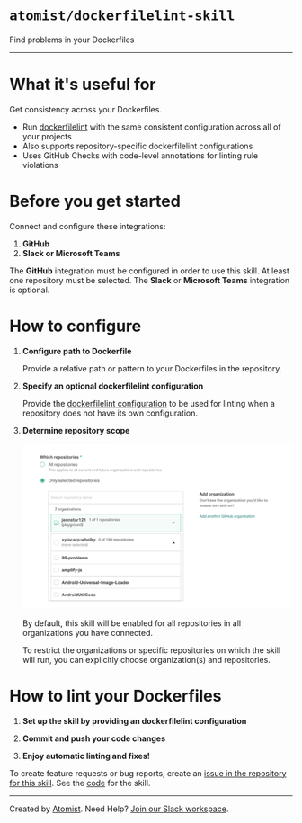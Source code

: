 # `atomist/dockerfilelint-skill`

<!---atomist-skill-description:start--->

Find problems in your Dockerfiles

<!---atomist-skill-description:end--->

---

<!---atomist-skill-readme:start--->

# What it's useful for

Get consistency across your Dockerfiles.

* Run [dockerfilelint](https://github.com/replicatedhq/dockerfilelint)
with the same consistent configuration across all of your projects
* Also supports repository-specific dockerfilelint configurations
* Uses GitHub Checks with code-level annotations for linting rule violations

# Before you get started

Connect and configure these integrations:

1. **GitHub**
1. **Slack or Microsoft Teams**

The **GitHub** integration must be configured in order to use this skill. At
least one repository must be selected. The **Slack** or **Microsoft Teams** 
integration is optional.

# How to configure

1. **Configure path to Dockerfile**

   Provide a relative path or pattern to your Dockerfiles in the repository.

1. **Specify an optional dockerfilelint configuration**

   Provide the [dockerfilelint configuration](https://github.com/replicatedhq/dockerfilelint#configuring)
   to be used for linting when a repository does not have its own configuration.

1. **Determine repository scope**

   ![Repository filter](docs/images/repo-filter.png)

   By default, this skill will be enabled for all repositories in all
   organizations you have connected.

   To restrict the organizations or specific repositories on which the skill
   will run, you can explicitly choose organization(s) and repositories.

# How to lint your Dockerfiles

1. **Set up the skill by providing an dockerfilelint configuration**

1. **Commit and push your code changes**

1. **Enjoy automatic linting and fixes!**

To create feature requests or bug reports, create an [issue in the repository for this skill](https://github.com/atomist-skills/dockerfilelint-skill/issues).
See the [code](https://github.com/atomist-skills/dockerfilelint-skill) for the skill.

<!---atomist-skill-readme:end--->

---

Created by [Atomist][atomist].
Need Help?  [Join our Slack workspace][slack].

[atomist]: https://atomist.com/ (Atomist - How Teams Deliver Software)
[slack]: https://join.atomist.com/ (Atomist Community Slack)
 